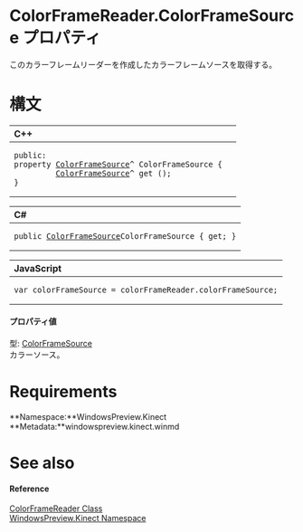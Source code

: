ColorFrameReader.ColorFrameSource プロパティ  
==========================================  


このカラーフレームリーダーを作成したカラーフレームソースを取得する。
<span id="syntaxSection"></span>

構文
======  

<table>
<colgroup>
<col width="100%" />
</colgroup>
<thead>
<tr class="header">
<th align="left">C++</th>
</tr>
</thead>
<tbody>
<tr class="odd">
<td align="left"><pre><code>public:  
property <a href="../../ColorFrameSource_Class.md">ColorFrameSource</a>^ ColorFrameSource {  
         <a href="../../ColorFrameSource_Class.md">ColorFrameSource</a>^ get ();  
}</code></pre></td>
</tr>
</tbody>
</table>

<table>
<colgroup>
<col width="100%" />
</colgroup>
<thead>
<tr class="header">
<th align="left">C#</th>
</tr>
</thead>
<tbody>
<tr class="odd">
<td align="left"><pre><code>public <a href="../../ColorFrameSource_Class.md">ColorFrameSource</a>ColorFrameSource { get; }</code></pre></td>
</tr>
</tbody>
</table>

<table>
<colgroup>
<col width="100%" />
</colgroup>
<thead>
<tr class="header">
<th align="left">JavaScript</th>
</tr>
</thead>
<tbody>
<tr class="odd">
<td align="left"><pre><code>var colorFrameSource = colorFrameReader.colorFrameSource;</code></pre></td>
</tr>
</tbody>
</table>

<span id="ID4ER"></span>
#### プロパティ値  

型: [ColorFrameSource](../../ColorFrameSource_Class.md)  
 カラーソース。  

<span id="requirements"></span>

Requirements  
============  

**Namespace:**WindowsPreview.Kinect  
**Metadata:**windowspreview.kinect.winmd  

<span id="ID4E6"></span>

See also  
========  

<span id="ID4EBB"></span>
#### Reference  

[ColorFrameReader Class](../../ColorFrameReader_Class.md)  
 [WindowsPreview.Kinect Namespace](../../../Kinect.md)  



<!--Please do not edit the data in the comment block below.-->
<!--
TOCTitle : ColorFrameSource Property
RLTitle : ColorFrameReader.ColorFrameSource Property
KeywordK : ColorFrameSource property
KeywordK : ColorFrameReader.ColorFrameSource property
KeywordF : WindowsPreview.Kinect.ColorFrameReader.ColorFrameSource
KeywordF : ColorFrameReader.ColorFrameSource
KeywordF : ColorFrameSource
KeywordF : WindowsPreview.Kinect.ColorFrameReader.ColorFrameSource
KeywordA : P:WindowsPreview.Kinect.ColorFrameReader.ColorFrameSource
AssetID : P:WindowsPreview.Kinect.ColorFrameReader.ColorFrameSource
Locale : en-us
CommunityContent : 1
APIType : Managed
APILocation : windowspreview.kinect.winmd
APIName : WindowsPreview.Kinect.ColorFrameReader.ColorFrameSource
TargetOS : Windows
TopicType : kbSyntax
DevLang : VB
DevLang : CSharp
DevLang : JavaScript
DevLang : C++
DocSet : K4Wv2
ProjType : K4Wv2Proj
Technology : Kinect for Windows
Product : Kinect for Windows SDK v2
productversion : 20
-->
